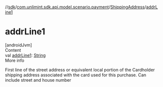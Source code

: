 //[sdk](../../../index.md)/[com.unlimint.sdk.api.model.scenario.payment](../index.md)/[ShippingAddress](index.md)/[addrLine1](addr-line1.md)



# addrLine1  
[androidJvm]  
Content  
val [addrLine1](addr-line1.md): [String](https://kotlinlang.org/api/latest/jvm/stdlib/kotlin/-string/index.html)  
More info  


First line of the street address or equivalent local portion of the Cardholder shipping address associated with the card used for this purchase. Can include street and house number

  




